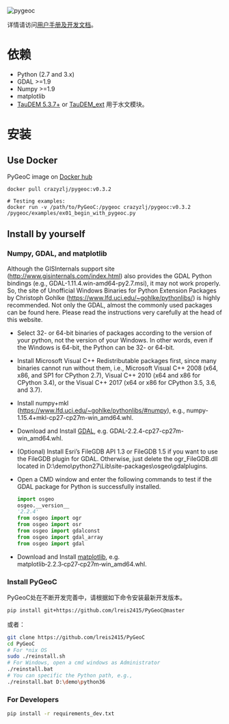 ![pygeoc](docs/img/pygeoc.png)

详情请访问[用户手册及开发文档](https://lreis2415.github.io/PyGeoC/)。

# 依赖
+ Python (2.7 and 3.x)
+ GDAL >=1.9
+ Numpy >=1.9
+ matplotlib
+ [TauDEM 5.3.7+](http://hydrology.usu.edu/taudem/taudem5/) or
 [TauDEM_ext](https://github.com/lreis2415/TauDEM_ext) 用于水文模块。

# 安装

## Use Docker 

PyGeoC image on [Docker hub](https://hub.docker.com/r/crazyzlj/pygeoc)

```
docker pull crazyzlj/pygeoc:v0.3.2

# Testing examples:
docker run -v /path/to/PyGeoC:/pygeoc crazyzlj/pygeoc:v0.3.2 /pygeoc/examples/ex01_begin_with_pygeoc.py

```

## Install by yourself
### Numpy, GDAL, and matplotlib
Although the GISInternals support site (http://www.gisinternals.com/index.html) also provides the GDAL Python bindings (e.g., GDAL-1.11.4.win-amd64-py2.7.msi), it may not work properly. So, the site of Unofficial Windows Binaries for Python Extension Packages by Christoph Gohlke (https://www.lfd.uci.edu/~gohlke/pythonlibs/) is highly recommended. Not only the GDAL, almost the commonly used packages can be found here.
Please read the instructions very carefully at the head of this website.
+ Select 32- or 64-bit binaries of packages according to the version of your python, not the version of your Windows. In other words, even if the Windows is 64-bit, the Python can be 32- or 64-bit.
+ Install Microsoft Visual C++ Redistributable packages first, since many binaries cannot run without them, i.e., Microsoft Visual C++ 2008 (x64, x86, and SP1 for CPython 2.7), Visual C++ 2010 (x64 and x86 for CPython 3.4), or the Visual C++ 2017 (x64 or x86 for CPython 3.5, 3.6, and 3.7).
+ Install numpy+mkl (https://www.lfd.uci.edu/~gohlke/pythonlibs/#numpy), e.g., numpy-1.15.4+mkl-cp27-cp27m-win_amd64.whl.
 
+ Download and Install [GDAL](https://www.lfd.uci.edu/~gohlke/pythonlibs/#gdal), e.g. GDAL-2.2.4-cp27-cp27m-win_amd64.whl. 
 
+ (Optional) Install Esri’s FileGDB API 1.3 or FileGDB 1.5 if you want to use the FileGDB plugin for GDAL. Otherwise, just delete the ogr_FileGDB.dll located in D:\demo\python27\Lib\site-packages\osgeo\gdalplugins.
+ Open a CMD window and enter the following commands to test if the GDAL package for Python is successfully installed.
  ```python
  import osgeo
  osgeo.__version__
  '2.2.4'
  from osgeo import ogr
  from osgeo import osr
  from osgeo import gdalconst
  from osgeo import gdal_array
  from osgeo import gdal
  ```
  
+ Download and Install [matplotlib](https://www.lfd.uci.edu/~gohlke/pythonlibs/#matplotlib), e.g. matplotlib‑2.2.3‑cp27‑cp27m‑win_amd64.whl. 

### Install PyGeoC

PyGeoC处在不断开发完善中，请根据如下命令安装最新开发版本。

```bash
pip install git+https://github.com/lreis2415/PyGeoC@master
```

或者：
```bash
git clone https://github.com/lreis2415/PyGeoC
cd PyGeoC
# For *nix OS
sudo ./reinstall.sh
# For Windows, open a cmd windows as Administrator
./reinstall.bat
# You can specific the Python path, e.g.,
./reinstall.bat D:\demo\python36
```

### For Developers

```bash
pip install -r requirements_dev.txt
```